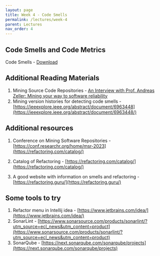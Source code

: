 ```yaml
---
layout: page
title: Week 4 - Code Smells
permalink: /lectures/week-4
parent: Lectures
nav_order: 4
---
```


## Code Smells and Code Metrics

Code Smells - [Download](https://karthikv1392.github.io/cs6401_se/slides/L07_code_smells.pdf)


## Additional Reading Materials

1. Mining Source Code Repositories - [An Interview with Prof. Andreas Zeller: Mining your way to software reliability](https://dl.acm.org/doi/10.1145/1880066.1883621)
2. Mining version histories for detecting code smells - [https://ieeexplore.ieee.org/abstract/document/6963448](https://ieeexplore.ieee.org/abstract/document/6963448/)


## Additional resources

1. Conference on Mining Software Repositories - [https://conf.researchr.org/home/msr-2023](https://refactoring.com/catalog/)

2. Catalog of Refactoring - [https://refactoring.com/catalog/](https://refactoring.com/catalog/)

3. A good website with information on smells and refactoring - [https://refactoring.guru/](https://refactoring.guru/)

## Some tools to try

1. Refactor menu in Intellij idea - [https://www.jetbrains.com/idea/](https://www.jetbrains.com/idea/)
2. SonarLint - [https://www.sonarsource.com/products/sonarlint/?utm_source=ecl_news&utm_content=product](https://www.sonarsource.com/products/sonarlint/?utm_source=ecl_news&utm_content=product)
3. SonarQube - [https://next.sonarqube.com/sonarqube/projects](https://next.sonarqube.com/sonarqube/projects)
